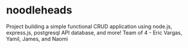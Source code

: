 # noodleheads
Project building a simple functional CRUD application using node.js, express.js, postgresql API database, and more! Team of 4 - Eric Vargas, Yamil, James, and Naomi
